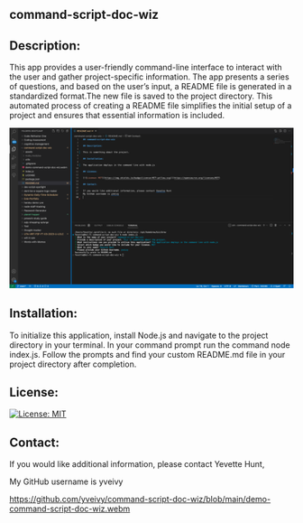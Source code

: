 ## command-script-doc-wiz

## Description:

This app provides a user-friendly command-line interface to interact with the user and gather project-specific information. The app presents a series of questions, and based on the user’s input, a README file is generated in a standardized format.The new file is saved to the project directory. This automated process of creating a README file simplifies the initial setup of a project and ensures that essential information is included.

![alt text](./assets/command-script-doc-wiz-screencapture.png)

## Installation:

To initialize this application, install Node.js and navigate to the project directory in your terminal. In your command prompt run the command node index.js. Follow the prompts and find your custom README.md file in your project directory after completion.

## License:

[![License: MIT](https://img.shields.io/badge/License-MIT-yellow.svg)](https://opensource.org/licenses/MIT)

## Contact:

If you would like additional information, please contact Yevette Hunt,

 My GitHub username is yveivy

https://github.com/yveivy/command-script-doc-wiz/blob/main/demo-command-script-doc-wiz.webm
